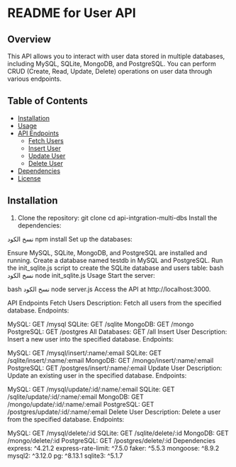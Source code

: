 # README for User API

## Overview
This API allows you to interact with user data stored in multiple databases, including MySQL, SQLite, MongoDB, and PostgreSQL. You can perform CRUD (Create, Read, Update, Delete) operations on user data through various endpoints.

## Table of Contents
- [Installation](#installation)
- [Usage](#usage)
- [API Endpoints](#api-endpoints)
  - [Fetch Users](#fetch-users)
  - [Insert User](#insert-user)
  - [Update User](#update-user)
  - [Delete User](#delete-user)
- [Dependencies](#dependencies)
- [License](#license)

## Installation
1. Clone the repository:
   git clone <repository-url>
   cd api-intgration-multi-dbs
Install the dependencies:

نسخ الكود
npm install
Set up the databases:

Ensure MySQL, SQLite, MongoDB, and PostgreSQL are installed and running.
Create a database named testdb in MySQL and PostgreSQL.
Run the init_sqlite.js script to create the SQLite database and users table:
bash
نسخ الكود
node init_sqlite.js
Usage
Start the server:

bash
نسخ الكود
node server.js
Access the API at http://localhost:3000.

API Endpoints
Fetch Users
Description: Fetch all users from the specified database.
Endpoints:

MySQL: GET /mysql
SQLite: GET /sqlite
MongoDB: GET /mongo
PostgreSQL: GET /postgres
All Databases: GET /all
Insert User
Description: Insert a new user into the specified database.
Endpoints:

MySQL: GET /mysql/insert/:name/:email
SQLite: GET /sqlite/insert/:name/:email
MongoDB: GET /mongo/insert/:name/:email
PostgreSQL: GET /postgres/insert/:name/:email
Update User
Description: Update an existing user in the specified database.
Endpoints:

MySQL: GET /mysql/update/:id/:name/:email
SQLite: GET /sqlite/update/:id/:name/:email
MongoDB: GET /mongo/update/:id/:name/:email
PostgreSQL: GET /postgres/update/:id/:name/:email
Delete User
Description: Delete a user from the specified database.
Endpoints:

MySQL: GET /mysql/delete/:id
SQLite: GET /sqlite/delete/:id
MongoDB: GET /mongo/delete/:id
PostgreSQL: GET /postgres/delete/:id
Dependencies
express: ^4.21.2
express-rate-limit: ^7.5.0
faker: ^5.5.3
mongoose: ^8.9.2
mysql2: ^3.12.0
pg: ^8.13.1
sqlite3: ^5.1.7

